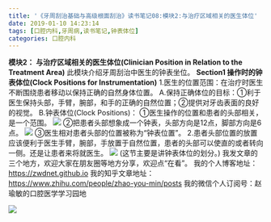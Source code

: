 ```yaml
---
title: '《牙周刮治基础与高级根面刮治》读书笔记08:模块2:与治疗区域相关的医生体位'
date: 2019-01-10 14:23:14
tags: [口腔内科,牙周病,读书笔记,钟表体位]
categories: 口腔内科
---
```

**模块2： 与治疗区域相关的医生体位(Clinician Position in Relation to the Treatment Area)**
此模块介绍牙周刮治中医生的钟表坐位。
**Section1 操作时的钟表体位(Clock Positions for Instrumentation)**
1.医生的位置范围：在治疗时医生不断围绕患者移动以保持正确的自然身体位置。
A.保持正确体位的目标：①利于医生保持头部，手臂，腕部，和手的正确的自然位置；②提供对牙齿表面的良好的视觉。
B.钟表体位(Clock Positions)：
①医生操作的位置和患者的头部相关，是一个范围。
![](https://zymblog-1258069789.cos.ap-chengdu.myqcloud.com/blog0078-yzgzjc08/01.jpg)
②把患者头部想象成一个钟表，头部方向是12点，脚部方向是6点。
![](https://zymblog-1258069789.cos.ap-chengdu.myqcloud.com/blog0078-yzgzjc08/02.jpg)
③医生相对患者头部的位置被称为“钟表位置”。
2.患者头部位置的放置应该便利于医生手臂，腕部，手放置于自然位置，患者的头部可以使直的或者转向一侧。还是让患者来将就医生。
![](https://zymblog-1258069789.cos.ap-chengdu.myqcloud.com/blog0078-yzgzjc08/03.jpg)
(这节主要是讲钟表体位的划分。)
我发文章的三个地方，欢迎大家在朋友圈等地方分享，欢迎点“在看”。
我的个人博客地址：https://zwdnet.github.io
我的知乎文章地址： https://www.zhihu.com/people/zhao-you-min/posts
我的微信个人订阅号：赵瑜敏的口腔医学学习园地

![](https://zymblog-1258069789.cos.ap-chengdu.myqcloud.com/other/wx.jpg)